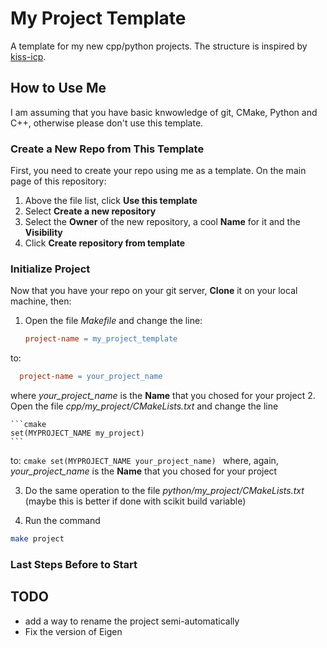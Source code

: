 # My Project Template

A template for my new cpp/python projects.
The structure is inspired by [kiss-icp](https://github.com/PRBonn/kiss-icp).

## How to Use Me
I am assuming that you have basic knwowledge of git, CMake, Python and C++, otherwise please don't use this template.

### Create a New Repo from This Template
First, you need to create your repo using me as a template.
On the main page of this repository:
1. Above the file list, click **Use this template**
2. Select **Create a new repository**
3. Select the **Owner** of the new repository, a cool **Name** for it and the **Visibility**
4. Click **Create repository from template**

### Initialize Project
Now that you have your repo on your git server, **Clone** it on your local machine, then:
1. Open the file *Makefile* and change the line:

    ```Makefile
    project-name = my_project_template
    ```
  to:

  ```Makefile
    project-name = your_project_name
  ```
  where *your_project_name* is the **Name** that you chosed for your project
2. Open the file *cpp/my_project/CMakeLists.txt* and change the line

    ```cmake
    set(MYPROJECT_NAME my_project)
    ```
  to:
    ```cmake
    set(MYPROJECT_NAME your_project_name)
    ```
  where, again, *your_project_name* is the **Name** that you chosed for your project


3. Do the same operation to the file *python/my_project/CMakeLists.txt* (maybe this is better if done with scikit build variable)

4. Run the command

  ```sh
  make project
  ```

### Last Steps Before to Start

## TODO
- add a way to rename the project semi-automatically
- Fix the version of Eigen
